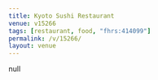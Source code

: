 ```yaml
---
title: Kyoto Sushi Restaurant
venue: v15266
tags: [restaurant, food, "fhrs:414099"]
permalink: /v/15266/
layout: venue
---
```

null